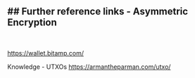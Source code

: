 ## ## Further reference links -  Asymmetric Encryption
<br>

https://wallet.bitamp.com/

Knowledge - UTXOs https://armantheparman.com/utxo/

